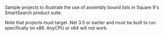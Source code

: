 Sample projects to illustrate the use of assembly bound lists in Square 9's SmartSearch product suite.

Note that projects must target .Net 3.5 or earlier and must be built to run specifically on x86.  AnyCPU or x64 will not work.